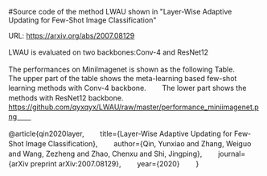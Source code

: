 #Source code of the method LWAU shown in "Layer-Wise Adaptive Updating for Few-Shot Image Classification"

URL: https://arxiv.org/abs/2007.08129

LWAU is evaluated on two backbones:Conv-4 and ResNet12　　

The performances on MiniImagenet is shown as the following Table.　　
The upper part of the table shows the meta-learning based few-shot learning methods with Conv-4 backbone.　　
The lower part shows the methods with ResNet12 backbone.　　
https://github.com/qyxqyx/LWAU/raw/master/performance_miniimagenet.png　　



@article{qin2020layer,　　
  title={Layer-Wise Adaptive Updating for Few-Shot Image Classification},　　
  author={Qin, Yunxiao and Zhang, Weiguo and Wang, Zezheng and Zhao, Chenxu and Shi, Jingping},　　
  journal={arXiv preprint arXiv:2007.08129},　　
  year={2020}　　
}

